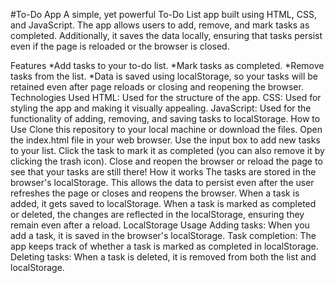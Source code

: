 #To-Do App
A simple, yet powerful To-Do List app built using HTML, CSS, and JavaScript. The app allows users to add, remove, and mark tasks as completed. Additionally, it saves the data locally, ensuring that tasks persist even if the page is reloaded or the browser is closed.

Features
*Add tasks to your to-do list.
*Mark tasks as completed.
*Remove tasks from the list.
*Data is saved using localStorage, so your tasks will be retained even after page reloads or closing and reopening the browser.
Technologies Used
HTML: Used for the structure of the app.
CSS: Used for styling the app and making it visually appealing.
JavaScript: Used for the functionality of adding, removing, and saving tasks to localStorage.
How to Use
Clone this repository to your local machine or download the files.
Open the index.html file in your web browser.
Use the input box to add new tasks to your list.
Click the task to mark it as completed (you can also remove it by clicking the trash icon).
Close and reopen the browser or reload the page to see that your tasks are still there!
How it works
The tasks are stored in the browser's localStorage. This allows the data to persist even after the user refreshes the page or closes and reopens the browser.
When a task is added, it gets saved to localStorage.
When a task is marked as completed or deleted, the changes are reflected in the localStorage, ensuring they remain even after a reload.
LocalStorage Usage
Adding tasks: When you add a task, it is saved in the browser's localStorage.
Task completion: The app keeps track of whether a task is marked as completed in localStorage.
Deleting tasks: When a task is deleted, it is removed from both the list and localStorage.
